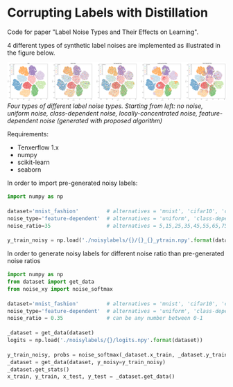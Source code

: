 # Corrupting Labels with Distillation
Code for paper "Label Noise Types and Their Effects on Learning".

4 different types of synthetic label noises are implemented as illustrated in the figure below.

![](/images/noisetypes.png)
*Four types of different label noise types. Starting from left: no noise, uniform noise, class-dependent noise, locally-concentrated noise, feature-dependent noise (generated with proposed algorithm)*

Requirements:
* Tenxerflow 1.x
* numpy
* scikit-learn
* seaborn

In order to import pre-generated noisy labels:

```python
import numpy as np

dataset='mnist_fashion'         # alternatives = 'mnist', 'cifar10', 'cifar100'
noise_type='feature-dependent'  # alternatives = 'uniform', 'class-dependent', 'locally-concentrated'
noise_ratio=35                  # alternatives = 5,15,25,35,45,55,65,75,85

y_train_noisy = np.load('./noisylabels/{}/{}_{}_ytrain.npy'.format(dataset,noise_type,noise_ratio))
```

In order to generate noisy labels for different noise ratio than pre-generated noise ratios

```python
import numpy as np
from dataset import get_data
from noise_xy import noise_softmax

dataset='mnist_fashion'         # alternatives = 'mnist', 'cifar10', 'cifar100'
noise_type='feature-dependent'  # alternatives = 'uniform', 'class-dependent', 'locally-concentrated'
noise_ratio = 0.35              # can be any number between 0-1

_dataset = get_data(dataset)
logits = np.load('./noisylabels/{}/logits.npy'.format(dataset))

y_train_noisy, probs = noise_softmax(_dataset.x_train, _dataset.y_train_int(), logits, noise_ratio)
_dataset = get_data(dataset, y_noisy=y_train_noisy)
_dataset.get_stats()
x_train, y_train, x_test, y_test = _dataset.get_data()
```